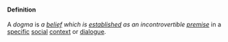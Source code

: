 #### Definition
A *dogma* is *a [belief](https://github.com/gcassel/Modular-Organization-Terminology/blob/master/terms/believe.md) which is [established](https://github.com/gcassel/Modular-Organization-Terminology/blob/master/terms/establish.md) as an incontrovertible [premise](https://github.com/gcassel/Modular-Organization-Terminology/blob/master/terms/premise.md)* in a [specific](https://github.com/gcassel/Modular-Organization-Terminology/blob/master/terms/specific.md) [social](https://github.com/gcassel/Modular-Organization-Terminology/blob/master/terms/social.md) [context](https://github.com/gcassel/Modular-Organization-Terminology/blob/master/terms/context.md) or [dialogue](https://github.com/gcassel/Modular-Organization-Terminology/blob/master/terms/dialogue.md).
